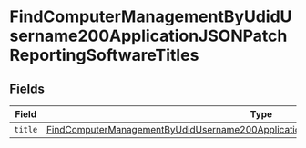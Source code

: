 # FindComputerManagementByUdidUsername200ApplicationJSONPatchReportingSoftwareTitles


## Fields

| Field                                                                                                                                                                                                         | Type                                                                                                                                                                                                          | Required                                                                                                                                                                                                      | Description                                                                                                                                                                                                   |
| ------------------------------------------------------------------------------------------------------------------------------------------------------------------------------------------------------------- | ------------------------------------------------------------------------------------------------------------------------------------------------------------------------------------------------------------- | ------------------------------------------------------------------------------------------------------------------------------------------------------------------------------------------------------------- | ------------------------------------------------------------------------------------------------------------------------------------------------------------------------------------------------------------- |
| `title`                                                                                                                                                                                                       | [FindComputerManagementByUdidUsername200ApplicationJSONPatchReportingSoftwareTitlesTitle](../../models/operations/findcomputermanagementbyudidusername200applicationjsonpatchreportingsoftwaretitlestitle.md) | :heavy_minus_sign:                                                                                                                                                                                            | N/A                                                                                                                                                                                                           |